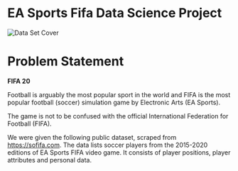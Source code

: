 # EA Sports Fifa Data Science Project

![Data Set Cover](https://i.postimg.cc/2Sxj8RCx/data-original.jpg)

# Problem Statement

**FIFA 20**

Football is arguably the most popular sport in the world and FIFA is the most popular football (soccer) simulation game by Electronic Arts (EA Sports). 

The game is not to be confused with the official International Federation for Football (FIFA).

We were given the following public dataset, scraped from https://sofifa.com. The data lists soccer players from the 2015-2020 editions of EA Sports FIFA video game. It consists of player positions, player attributes and personal data.
